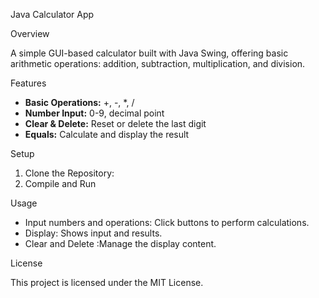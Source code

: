 Java Calculator App

Overview

A simple GUI-based calculator built with Java Swing, offering basic arithmetic operations: addition, subtraction, multiplication, and division.

Features

- **Basic Operations:** +, -, *, /
- **Number Input:** 0-9, decimal point
- **Clear & Delete:** Reset or delete the last digit
- **Equals:** Calculate and display the result

Setup

1. Clone the Repository:
2. Compile and Run

Usage

- Input numbers and operations: Click buttons to perform calculations.
- Display: Shows input and results.
- Clear and Delete :Manage the display content.

License

This project is licensed under the MIT License.
